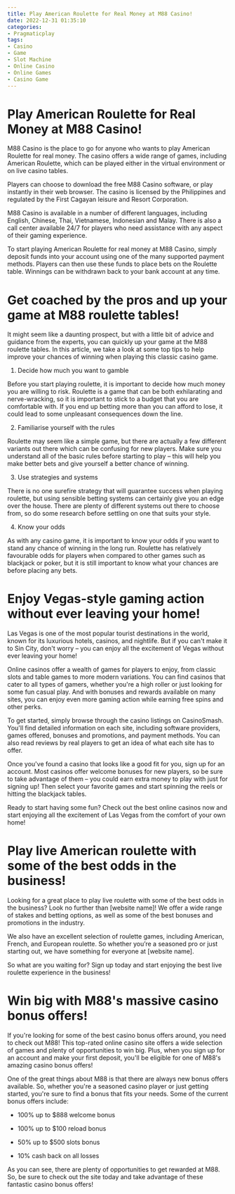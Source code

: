 ```yaml
---
title: Play American Roulette for Real Money at M88 Casino!
date: 2022-12-31 01:35:10
categories:
- Pragmaticplay
tags:
- Casino
- Game
- Slot Machine
- Online Casino
- Online Games
- Casino Game
---
```



#  Play American Roulette for Real Money at M88 Casino!

M88 Casino is the place to go for anyone who wants to play American Roulette for real money. The casino offers a wide range of games, including American Roulette, which can be played either in the virtual environment or on live casino tables.

Players can choose to download the free M88 Casino software, or play instantly in their web browser. The casino is licensed by the Philippines and regulated by the First Cagayan leisure and Resort Corporation.

M88 Casino is available in a number of different languages, including English, Chinese, Thai, Vietnamese, Indonesian and Malay. There is also a call center available 24/7 for players who need assistance with any aspect of their gaming experience.

To start playing American Roulette for real money at M88 Casino, simply deposit funds into your account using one of the many supported payment methods. Players can then use these funds to place bets on the Roulette table. Winnings can be withdrawn back to your bank account at any time.

#  Get coached by the pros and up your game at M88 roulette tables!

It might seem like a daunting prospect, but with a little bit of advice and guidance from the experts, you can quickly up your game at the M88 roulette tables. In this article, we take a look at some top tips to help improve your chances of winning when playing this classic casino game.

1. Decide how much you want to gamble

Before you start playing roulette, it is important to decide how much money you are willing to risk. Roulette is a game that can be both exhilarating and nerve-wracking, so it is important to stick to a budget that you are comfortable with. If you end up betting more than you can afford to lose, it could lead to some unpleasant consequences down the line.

2. Familiarise yourself with the rules

Roulette may seem like a simple game, but there are actually a few different variants out there which can be confusing for new players. Make sure you understand all of the basic rules before starting to play – this will help you make better bets and give yourself a better chance of winning.

3. Use strategies and systems

There is no one surefire strategy that will guarantee success when playing roulette, but using sensible betting systems can certainly give you an edge over the house. There are plenty of different systems out there to choose from, so do some research before settling on one that suits your style.

4. Know your odds

As with any casino game, it is important to know your odds if you want to stand any chance of winning in the long run. Roulette has relatively favourable odds for players when compared to other games such as blackjack or poker, but it is still important to know what your chances are before placing any bets.

#  Enjoy Vegas-style gaming action without ever leaving your home!

Las Vegas is one of the most popular tourist destinations in the world, known for its luxurious hotels, casinos, and nightlife. But if you can't make it to Sin City, don't worry – you can enjoy all the excitement of Vegas without ever leaving your home!

Online casinos offer a wealth of games for players to enjoy, from classic slots and table games to more modern variations. You can find casinos that cater to all types of gamers, whether you're a high roller or just looking for some fun casual play. And with bonuses and rewards available on many sites, you can enjoy even more gaming action while earning free spins and other perks.

To get started, simply browse through the casino listings on CasinoSmash. You'll find detailed information on each site, including software providers, games offered, bonuses and promotions, and payment methods. You can also read reviews by real players to get an idea of what each site has to offer.

Once you've found a casino that looks like a good fit for you, sign up for an account. Most casinos offer welcome bonuses for new players, so be sure to take advantage of them – you could earn extra money to play with just for signing up! Then select your favorite games and start spinning the reels or hitting the blackjack tables.

Ready to start having some fun? Check out the best online casinos now and start enjoying all the excitement of Las Vegas from the comfort of your own home!

#  Play live American roulette with some of the best odds in the business!

Looking for a great place to play live roulette with some of the best odds in the business? Look no further than [website name]! We offer a wide range of stakes and betting options, as well as some of the best bonuses and promotions in the industry.

We also have an excellent selection of roulette games, including American, French, and European roulette. So whether you’re a seasoned pro or just starting out, we have something for everyone at [website name].

So what are you waiting for? Sign up today and start enjoying the best live roulette experience in the business!

#  Win big with M88's massive casino bonus offers!

If you're looking for some of the best casino bonus offers around, you need to check out M88! This top-rated online casino site offers a wide selection of games and plenty of opportunities to win big. Plus, when you sign up for an account and make your first deposit, you'll be eligible for one of M88's amazing casino bonus offers!

One of the great things about M88 is that there are always new bonus offers available. So, whether you're a seasoned casino player or just getting started, you're sure to find a bonus that fits your needs. Some of the current bonus offers include:

*  100% up to $888 welcome bonus

* 100% up to $100 reload bonus

* 50% up to $500 slots bonus

* 10% cash back on all losses

As you can see, there are plenty of opportunities to get rewarded at M88. So, be sure to check out the site today and take advantage of these fantastic casino bonus offers!